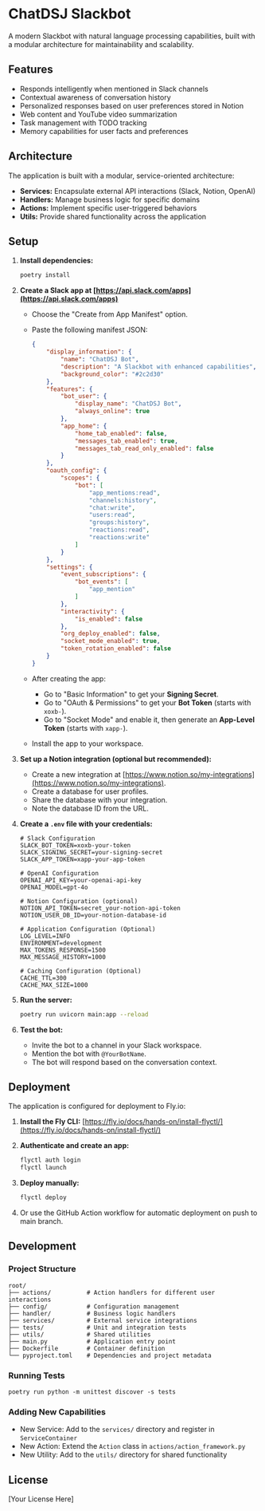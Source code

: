 # ChatDSJ Slackbot

A modern Slackbot with natural language processing capabilities, built with a modular architecture for maintainability and scalability.

## Features

*   Responds intelligently when mentioned in Slack channels
*   Contextual awareness of conversation history
*   Personalized responses based on user preferences stored in Notion
*   Web content and YouTube video summarization
*   Task management with TODO tracking
*   Memory capabilities for user facts and preferences

## Architecture

The application is built with a modular, service-oriented architecture:

*   **Services:** Encapsulate external API interactions (Slack, Notion, OpenAI)
*   **Handlers:** Manage business logic for specific domains
*   **Actions:** Implement specific user-triggered behaviors
*   **Utils:** Provide shared functionality across the application

## Setup

1.  **Install dependencies:**

    ```bash
    poetry install
    ```

2.  **Create a Slack app at [https://api.slack.com/apps](https://api.slack.com/apps)**
    *   Choose the "Create from App Manifest" option.
    *   Paste the following manifest JSON:

        ```json
        {
            "display_information": {
                "name": "ChatDSJ Bot",
                "description": "A Slackbot with enhanced capabilities",
                "background_color": "#2c2d30"
            },
            "features": {
                "bot_user": {
                    "display_name": "ChatDSJ Bot",
                    "always_online": true
                },
                "app_home": {
                    "home_tab_enabled": false,
                    "messages_tab_enabled": true,
                    "messages_tab_read_only_enabled": false
                }
            },
            "oauth_config": {
                "scopes": {
                    "bot": [
                        "app_mentions:read",
                        "channels:history",
                        "chat:write",
                        "users:read",
                        "groups:history",
                        "reactions:read",
                        "reactions:write"
                    ]
                }
            },
            "settings": {
                "event_subscriptions": {
                    "bot_events": [
                        "app_mention"
                    ]
                },
                "interactivity": {
                    "is_enabled": false
                },
                "org_deploy_enabled": false,
                "socket_mode_enabled": true,
                "token_rotation_enabled": false
            }
        }
        ```

    *   After creating the app:
        *   Go to "Basic Information" to get your **Signing Secret**.
        *   Go to "OAuth & Permissions" to get your **Bot Token** (starts with `xoxb-`).
        *   Go to "Socket Mode" and enable it, then generate an **App-Level Token** (starts with `xapp-`).
    *   Install the app to your workspace.

3.  **Set up a Notion integration (optional but recommended):**
    *   Create a new integration at [https://www.notion.so/my-integrations](https://www.notion.so/my-integrations).
    *   Create a database for user profiles.
    *   Share the database with your integration.
    *   Note the database ID from the URL.

4.  **Create a `.env` file with your credentials:**

    ```
    # Slack Configuration
    SLACK_BOT_TOKEN=xoxb-your-token
    SLACK_SIGNING_SECRET=your-signing-secret
    SLACK_APP_TOKEN=xapp-your-app-token

    # OpenAI Configuration
    OPENAI_API_KEY=your-openai-api-key
    OPENAI_MODEL=gpt-4o

    # Notion Configuration (optional)
    NOTION_API_TOKEN=secret_your-notion-api-token
    NOTION_USER_DB_ID=your-notion-database-id

    # Application Configuration (Optional)
    LOG_LEVEL=INFO
    ENVIRONMENT=development
    MAX_TOKENS_RESPONSE=1500
    MAX_MESSAGE_HISTORY=1000

    # Caching Configuration (Optional)
    CACHE_TTL=300
    CACHE_MAX_SIZE=1000
    ```

5.  **Run the server:**

    ```bash
    poetry run uvicorn main:app --reload
    ```

6.  **Test the bot:**
    *   Invite the bot to a channel in your Slack workspace.
    *   Mention the bot with `@YourBotName`.
    *   The bot will respond based on the conversation context.

## Deployment

The application is configured for deployment to Fly.io:

1.  **Install the Fly CLI:** [https://fly.io/docs/hands-on/install-flyctl/](https://fly.io/docs/hands-on/install-flyctl/)
2.  **Authenticate and create an app:**

    ```bash
    flyctl auth login
    flyctl launch
    ```

3.  **Deploy manually:**

    ```bash
    flyctl deploy
    ```

4.  Or use the GitHub Action workflow for automatic deployment on push to main branch.

## Development

### Project Structure

    root/
    ├── actions/          # Action handlers for different user interactions
    ├── config/           # Configuration management
    ├── handler/          # Business logic handlers
    ├── services/         # External service integrations
    ├── tests/            # Unit and integration tests
    ├── utils/            # Shared utilities
    ├── main.py           # Application entry point
    ├── Dockerfile        # Container definition
    └── pyproject.toml    # Dependencies and project metadata


### Running Tests

    poetry run python -m unittest discover -s tests


### Adding New Capabilities

*   New Service: Add to the `services/` directory and register in `ServiceContainer`
*   New Action: Extend the `Action` class in `actions/action_framework.py`
*   New Utility: Add to the `utils/` directory for shared functionality

## License

[Your License Here]